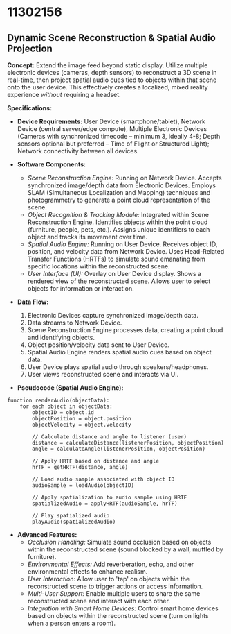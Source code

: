 # 11302156

## Dynamic Scene Reconstruction & Spatial Audio Projection

**Concept:** Extend the image feed beyond static display. Utilize multiple electronic devices (cameras, depth sensors) to reconstruct a 3D scene in real-time, then project spatial audio cues tied to objects within that scene onto the user device. This effectively creates a localized, mixed reality experience *without* requiring a headset.

**Specifications:**

*   **Device Requirements:** User Device (smartphone/tablet), Network Device (central server/edge compute), Multiple Electronic Devices (Cameras with synchronized timecode – minimum 3, ideally 4-8; Depth sensors optional but preferred – Time of Flight or Structured Light); Network connectivity between all devices.
*   **Software Components:**
    *   *Scene Reconstruction Engine:* Running on Network Device. Accepts synchronized image/depth data from Electronic Devices. Employs SLAM (Simultaneous Localization and Mapping) techniques and photogrammetry to generate a point cloud representation of the scene.
    *   *Object Recognition & Tracking Module:* Integrated within Scene Reconstruction Engine. Identifies objects within the point cloud (furniture, people, pets, etc.). Assigns unique identifiers to each object and tracks its movement over time.
    *   *Spatial Audio Engine:* Running on User Device. Receives object ID, position, and velocity data from Network Device.  Uses Head-Related Transfer Functions (HRTFs) to simulate sound emanating from specific locations within the reconstructed scene.
    *   *User Interface (UI):* Overlay on User Device display.  Shows a rendered view of the reconstructed scene. Allows user to select objects for information or interaction.
*   **Data Flow:**

    1.  Electronic Devices capture synchronized image/depth data.
    2.  Data streams to Network Device.
    3.  Scene Reconstruction Engine processes data, creating a point cloud and identifying objects.
    4.  Object position/velocity data sent to User Device.
    5.  Spatial Audio Engine renders spatial audio cues based on object data.
    6.  User Device plays spatial audio through speakers/headphones.
    7.  User views reconstructed scene and interacts via UI.
*   **Pseudocode (Spatial Audio Engine):**

```pseudocode
function renderAudio(objectData):
    for each object in objectData:
        objectID = object.id
        objectPosition = object.position
        objectVelocity = object.velocity

        // Calculate distance and angle to listener (user)
        distance = calculateDistance(listenerPosition, objectPosition)
        angle = calculateAngle(listenerPosition, objectPosition)

        // Apply HRTF based on distance and angle
        hrTF = getHRTF(distance, angle)

        // Load audio sample associated with object ID
        audioSample = loadAudio(objectID)

        // Apply spatialization to audio sample using HRTF
        spatializedAudio = applyHRTF(audioSample, hrTF)

        // Play spatialized audio
        playAudio(spatializedAudio)
```

*   **Advanced Features:**
    *   *Occlusion Handling:*  Simulate sound occlusion based on objects within the reconstructed scene (sound blocked by a wall, muffled by furniture).
    *   *Environmental Effects:* Add reverberation, echo, and other environmental effects to enhance realism.
    *   *User Interaction:* Allow user to 'tap' on objects within the reconstructed scene to trigger actions or access information.
    *   *Multi-User Support:* Enable multiple users to share the same reconstructed scene and interact with each other.
    *   *Integration with Smart Home Devices:* Control smart home devices based on objects within the reconstructed scene (turn on lights when a person enters a room).
